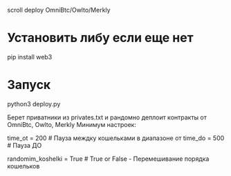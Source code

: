 
scroll deploy OmniBtc/Owlto/Merkly

# Установить либу если еще нет

pip install web3

# Запуск
python3 deploy.py

Берет приватники из privates.txt и рандомно деплоит контракты от OmniBtc, Owlto, Merkly
Минимум настроек: 

time_ot = 200 # Пауза междку кошельками в диапазоне от
time_do = 500 # Пауза ДО

randomim_koshelki = True # True or False - Перемешивание порядка кошельков
